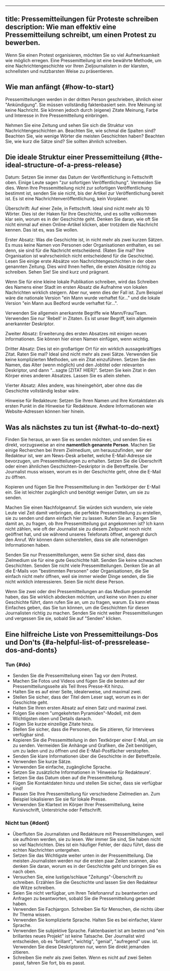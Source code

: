 

---
title: Pressemitteilungen für Proteste schreiben
description: Wie man effektiv eine Pressemitteilung schreibt, um einen Protest zu bewerben.
---

Wenn Sie einen Protest organisieren, möchten Sie so viel Aufmerksamkeit wie möglich erregen. Eine Pressemitteilung ist eine bewährte Methode, um eine Nachrichtengeschichte vor Ihren Zieljournalisten in der klarsten, schnellsten und nutzbarsten Weise zu präsentieren.

## Wie man anfängt {#how-to-start}

Pressemitteilungen werden in der dritten Person geschrieben, ähnlich einer "Ankündigung". Sie müssen vollständig faktenbasiert sein. Ihre Meinung ist keine Nachricht. Sie können jedoch durch (eigene) Zitate Meinung, Farbe und Interesse in Ihre Pressemitteilung einbringen.

Nehmen Sie eine Zeitung und sehen Sie sich die Struktur von Nachrichtengeschichten an. Beachten Sie, wie schmal die Spalten sind? Beachten Sie, wie wenige Wörter die meisten Geschichten haben? Beachten Sie, wie kurz die Sätze sind? Sie sollten ähnlich schreiben.

## Die ideale Struktur einer Pressemitteilung {#the-ideal-structure-of-a-press-release}

Datum: Setzen Sie immer das Datum der Veröffentlichung in Fettschrift oben. Einige Leute sagen "zur sofortigen Veröffentlichung". Vermeiden Sie dies. Wenn Ihre Pressemitteilung nicht zur sofortigen Veröffentlichung bestimmt ist, senden Sie sie nicht, bis der Artikel zur Veröffentlichung bereit ist. Es ist eine Nachrichtenveröffentlichung, kein Vorplaner.

Überschrift: Auf einer Zeile, in Fettschrift. Ideal sind nicht mehr als 10 Wörter. Dies ist der Haken für Ihre Geschichte, und es sollte vollkommen klar sein, worum es in der Geschichte geht. Denken Sie daran, wie oft Sie nicht einmal auf einen Online-Artikel klicken, aber trotzdem die Nachricht kennen. Das ist es, was Sie wollen.

Erster Absatz: Was die Geschichte ist, in nicht mehr als zwei kurzen Sätzen. Es muss keine Namen von Personen oder Organisationen enthalten, es sei denn, sie sind für die Nachricht entscheidend. (Raten Sie mal? Ihre Organisation ist wahrscheinlich nicht entscheidend für die Geschichte). Lesen Sie einige erste Absätze von Nachrichtengeschichten in der oben genannten Zeitung. Dies wird Ihnen helfen, die ersten Absätze richtig zu schreiben. Sehen Sie! Sie sind kurz und prägnant.

Wenn Sie für eine kleine lokale Publikation schreiben, wird das Schreiben des Namens einer Stadt im ersten Absatz die Aufnahme von lokalen Nachrichten wirklich steigern. Aber nur, wenn dies der Fall ist. Zum Beispiel wäre die nationale Version "ein Mann wurde verhaftet für..." und die lokale Version "ein Mann aus Bedford wurde verhaftet für...".

Verwenden Sie allgemein anerkannte Begriffe wie Mann/Frau/Team. Verwenden Sie nur 'Rebell' in Zitaten. Es ist unser Begriff, kein allgemein anerkannter Deskriptor.

Zweiter Absatz: Erweiterung des ersten Absatzes mit einigen neuen Informationen. Sie können hier einen Namen einfügen, wenn wichtig.

Dritter Absatz: Dies ist ein großartiger Ort für ein wirklich aussagekräftiges Zitat. Raten Sie mal? Ideal sind nicht mehr als zwei Sätze. Verwenden Sie keine komplizierten Methoden, um ein Zitat einzuführen. Setzen Sie den Namen, das Alter (wenn möglich) und den Jobtitel oder relevanten Deskriptor, und dann "...sagte [ZITAT HIER]". Setzen Sie kein Zitat in den Körper eines anderen Absatzes. Lassen Sie es allein stehen.

Vierter Absatz: Alles andere, was hineingehört, aber ohne das die Geschichte vollständig lesbar wäre.

Hinweise für Redakteure: Setzen Sie Ihren Namen und Ihre Kontaktdaten als ersten Punkt in die Hinweise für Redakteure. Andere Informationen wie Website-Adressen können hier hinein.

## Was als nächstes zu tun ist {#what-to-do-next}

Finden Sie heraus, an wen Sie es senden möchten, und senden Sie es direkt, vorzugsweise an eine **namentlich genannte Person**.
Machen Sie einige Recherchen bei Ihrem Zielmedium, um herauszufinden, wer der Redakteur ist, wer am News-Desk arbeitet, welche E-Mail-Adresse sie bevorzugen, um Pressemitteilungen zu erhalten.
Setzen Sie die Überschrift oder einen ähnlichen Geschichten-Deskriptor in die Betreffzeile. Der Journalist muss wissen, worum es in der Geschichte geht, ohne die E-Mail zu öffnen.

Kopieren und fügen Sie Ihre Pressemitteilung in den Textkörper der E-Mail ein. Sie ist leichter zugänglich und benötigt weniger Daten, um sie zu senden.

Machen Sie einen Nachfolgeanruf. Sie würden sich wundern, wie viele Leute viel Zeit damit verbringen, die perfekte Pressemitteilung zu erstellen, sie zu senden und dann einfach hier zu lassen. Rufen Sie an. Fangen Sie damit an, zu fragen, ob Ihre Pressemitteilung gut angekommen ist? Ich kann nicht zählen, wie oft der Journalist sie zu diesem Zeitpunkt noch nicht geöffnet hat, und sie während unseres Telefonats öffnet, angeregt durch den Anruf. Wir können dann sicherstellen, dass sie alle notwendigen Informationen haben.

Senden Sie nur Pressemitteilungen, wenn Sie sicher sind, dass das Zielmedium sie für eine gute Geschichte hält. Senden Sie keine schwachen Geschichten. Senden Sie nicht viele Pressemitteilungen. Denken Sie an all die E-Mails von "bestimmten Personen" oder Organisationen, die Sie einfach nicht mehr öffnen, weil sie immer wieder Dinge senden, die Sie nicht wirklich interessieren. Seien Sie nicht diese Person.

Wenn Sie zwei oder drei Pressemitteilungen an das Medium gesendet haben, das Sie wirklich abdecken möchten, und keine von ihnen zu einer Geschichte führt, dann rufen Sie an, um zu fragen, warum. Es kann etwas Einfaches geben, das Sie tun können, um die Geschichten für diesen Journalisten richtig zu machen. Senden Sie nicht weiter Pressemitteilungen und vergessen Sie sie, sobald Sie auf "Senden" klicken.

## Eine hilfreiche Liste von Pressemitteilungs-Dos und Don'ts {#a-helpful-list-of-pressrelease-dos-and-donts}

### Tun {#do}

- Senden Sie die Pressemitteilung einen Tag vor dem Protest.
- Machen Sie Fotos und Videos und fügen Sie die besten auf der Pressemitteilungsseite als Teil Ihres Presse-Kit hinzu.
- Halten Sie es auf einer Seite, idealerweise, und maximal zwei.
- Stellen Sie sicher, dass der Titel dem Leser sagt, worum es in der Geschichte geht.
- Halten Sie Ihren ersten Absatz auf einen Satz und maximal zwei.
- Folgen Sie einem "umgekehrten Pyramiden"-Modell, mit dem Wichtigsten oben und Details danach.
- Fügen Sie kurze einzeilige Zitate hinzu.
- Stellen Sie sicher, dass die Personen, die Sie zitieren, für Interviews verfügbar sind.
- Kopieren Sie die Pressemitteilung in den Textkörper einer E-Mail, um sie zu senden. Vermeiden Sie Anhänge und Grafiken, die Zeit benötigen, um zu laden und zu öffnen und die E-Mail-Postfächer verstopfen.
- Senden Sie klare Informationen über die Geschichte in der Betreffzeile.
- Verwenden Sie kurze Sätze.
- Verwenden Sie einfache, zugängliche Sprache.
- Setzen Sie zusätzliche Informationen in 'Hinweise für Redakteure'.
- Setzen Sie das Datum oben auf die Pressemitteilung.
- Fügen Sie Kontaktdaten hinzu und stellen Sie sicher, dass sie verfügbar sind!
- Passen Sie Ihre Pressemitteilung für verschiedene Zielmedien an. Zum Beispiel lokalisieren Sie sie für lokale Presse.
- Verwenden Sie Klartext im Körper Ihrer Pressemitteilung, keine Kursivschrift, Unterstriche oder Fettschrift.

### Nicht tun {#dont}

- Überfluten Sie Journalisten und Redakteure mit Pressemitteilungen, weil sie aufhören werden, sie zu lesen. Wer immer Sie sind, Sie haben nicht so viel Nachrichten. Dies ist ein häufiger Fehler, der dazu führt, dass die echten Nachrichten untergehen.
- Setzen Sie das Wichtigste weiter unten in der Pressemitteilung. Die meisten Journalisten werden nur die ersten paar Zeilen scannen, also denken Sie daran, worum es in der Geschichte geht und bringen Sie es nach oben.
- Versuchen Sie, eine lustige/schlaue "Zeitungs"-Überschrift zu schreiben. Erzählen Sie die Geschichte und lassen Sie den Redakteur die Witze schreiben.
- Seien Sie nicht verfügbar, um Ihren Telefonanruf zu beantworten und Anfragen zu beantworten, sobald Sie die Pressemitteilung gesendet haben.
- Verwenden Sie Fachjargon. Schreiben Sie für Menschen, die nichts über Ihr Thema wissen.
- Verwenden Sie komplizierte Sprache. Halten Sie es bei einfacher, klarer Sprache.
- Verwenden Sie subjektive Sprache. Faktenbasiert ist am besten und "ein brillantes neues Projekt" ist keine Tatsache. Der Journalist wird entscheiden, ob es "brillant", "wichtig", "genial", "aufregend" usw. ist. Verwenden Sie diese Deskriptoren nur, wenn Sie direkt jemanden zitieren.
- Schreiben Sie mehr als zwei Seiten. Wenn es nicht auf zwei Seiten passt, fahren Sie fort, bis es passt.